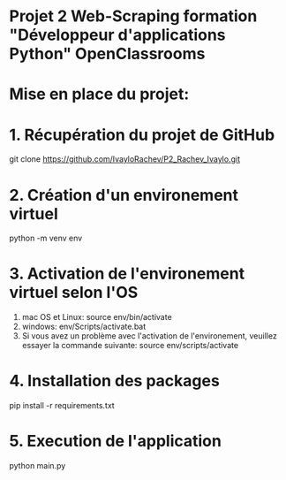 # Projet 2 Web-Scraping formation "Développeur d'applications Python" OpenClassrooms

# Mise en place du projet:

# 1. Récupération du projet de GitHub
git clone https://github.com/IvayloRachev/P2_Rachev_Ivaylo.git

# 2. Création d'un environement virtuel
python -m venv env

# 3. Activation de l'environement virtuel selon l'OS
1. mac OS et Linux: source env/bin/activate
2. windows: env/Scripts/activate.bat
3. Si vous avez un problème avec l'activation de l'environement, veuillez essayer la commande suivante:
 source env/scripts/activate

# 4. Installation des packages
pip install -r requirements.txt

# 5. Execution de l'application
python main.py 